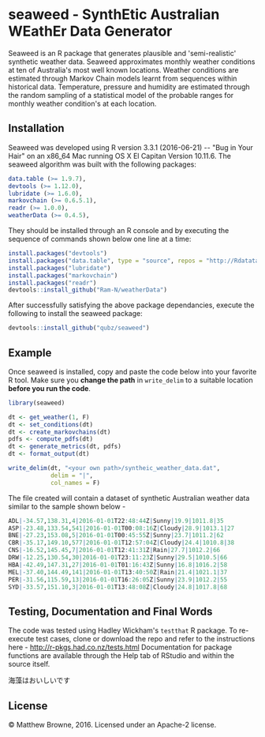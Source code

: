 # seaweed - SynthEtic Australian WEathEr Data Generator
Seaweed is an R package that generates plausible and 'semi-realistic' synthetic weather data. Seaweed approximates monthly weather conditions at ten of Australia's most well known locations. Weather conditions are estimated through Markov Chain models learnt from sequences within historical data. Temperature, pressure and humidity are estimated through the random sampling of a statistical model of the probable ranges for monthly weather condition's at each location.

## Installation
Seaweed was developed using R version 3.3.1 (2016-06-21) -- "Bug in Your Hair" on an x86_64 Mac running OS X El Capitan Version 10.11.6. The seaweed algorithm was built with the following packages:

```r
data.table (>= 1.9.7),
devtools (>= 1.12.0),
lubridate (>= 1.6.0),
markovchain (>= 0.6.5.1),
readr (>= 1.0.0),
weatherData (>= 0.4.5),
```

They should be installed through an R console and by executing the sequence of commands shown below one line at a time:

```r
install.packages("devtools")
install.packages("data.table", type = "source", repos = "http://Rdatatable.github.io/data.table")
install.packages("lubridate")
install.packages("markovchain")
install.packages("readr")
devtools::install_github("Ram-N/weatherData")
```
After successfully satisfying the above package dependancies, execute the following to install the seaweed package:

```r
devtools::install_github("qubz/seaweed")
```
## Example

Once seaweed is installed, copy and paste the code below into your favorite R tool. Make sure you __change the path__ in ```write_delim``` to a suitable location __before you run the code__.

```r
library(seaweed)

dt <- get_weather(1, F)
dt <- set_conditions(dt)
dt <- create_markovchains(dt)
pdfs <- compute_pdfs(dt)
dt <- generate_metrics(dt, pdfs)
dt <- format_output(dt)

write_delim(dt, "<your own path>/syntheic_weather_data.dat",
            delim = "|",
            col_names = F)
```
The file created will contain a dataset of synthetic Australian weather data similar to the sample shown below -
```r
ADL|-34.57,138.31,4|2016-01-01T22:48:44Z|Sunny|19.9|1011.8|35
ASP|-23.48,133.54,541|2016-01-01T00:08:16Z|Cloudy|28.9|1013.1|27
BNE|-27.23,153.08,5|2016-01-01T00:45:55Z|Sunny|23.7|1011.2|62
CBR|-35.17,149.10,577|2016-01-01T12:57:04Z|Cloudy|24.4|1010.8|38
CNS|-16.52,145.45,7|2016-01-01T12:41:31Z|Rain|27.7|1012.2|66
DRW|-12.25,130.54,30|2016-01-01T23:11:23Z|Sunny|29.5|1010.5|66
HBA|-42.49,147.31,27|2016-01-01T01:16:43Z|Sunny|16.8|1016.2|58
MEL|-37.40,144.49,141|2016-01-01T13:40:50Z|Rain|21.4|1021.1|37
PER|-31.56,115.59,13|2016-01-01T16:26:05Z|Sunny|23.9|1012.2|55
SYD|-33.57,151.10,3|2016-01-01T13:48:08Z|Cloudy|24.8|1017.8|68
```
## Testing, Documentation and Final Words
The code was tested using Hadley Wickham's ```testthat``` R package. To re-execute test cases, clone or download the repo  and refer to the instructions here - http://r-pkgs.had.co.nz/tests.html
Documentation for package functions are available through the Help tab of RStudio and within the source itself.

海藻はおいしいです
## License
© Matthew Browne, 2016. Licensed under an Apache-2 license.

